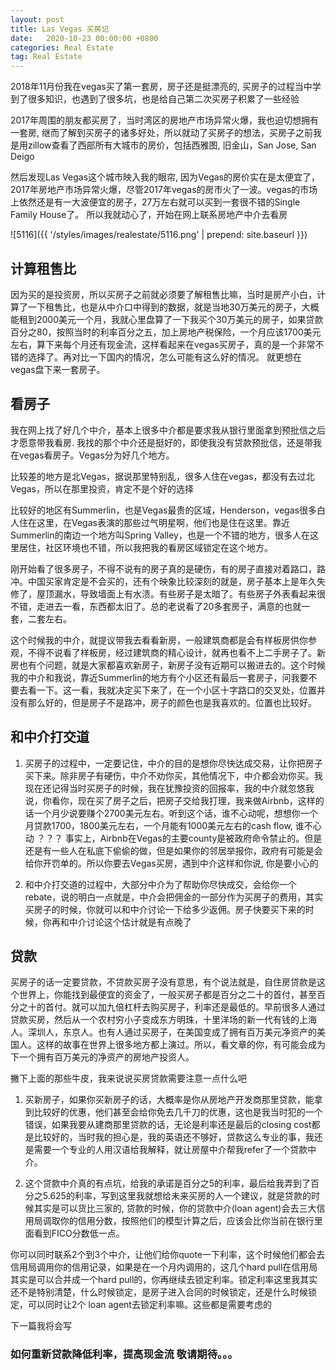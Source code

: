 ```yaml
---
layout: post
title: Las Vegas 买房记
date:   2020-10-23 00:00:00 +0800
categories: Real Estate
tag: Real Estate
---
```


2018年11月份我在vegas买了第一套房，房子还是挺漂亮的, 买房子的过程当中学到了很多知识，也遇到了很多坑，也是给自己第二次买房子积累了一些经验

2017年周围的朋友都买房了，当时湾区的房地产市场异常火爆，我也迫切想拥有一套房, 继而了解到买房子的诸多好处，所以就动了买房子的想法，买房子之前我是用zillow查看了西部所有大城市的房价，包括西雅图, 旧金山，San Jose, San Deigo 

然后发现Las Vegas这个城市映入我的眼帘, 因为Vegas的房价实在是太便宜了，2017年房地产市场异常火爆，尽管2017年vegas的房市火了一波。vegas的市场上依然还是有一大波便宜的房子，27万左右就可以买到一套很不错的Single Family House了。 所以我就动心了，开始在网上联系房地产中介去看房

![5116]({{ '/styles/images/realestate/5116.png' | prepend: site.baseurl }})  

## 计算租售比

因为买的是投资房，所以买房子之前就必须要了解租售比嘛，当时是房产小白，计算了一下租售比，也是从中介口中得到的数据，就是当地30万美元的房子，大概能租到2000美元一个月，我就心里盘算了一下我买个30万美元的房子，如果贷款百分之80，按照当时的利率百分之五，加上房地产税保险，一个月应该1700美元左右，算下来每个月还有现金流，这样看起来在vegas买房子，真的是一个非常不错的选择了。再对比一下国内的情况，怎么可能有这么好的情况。 就更想在vegas盘下来一套房子。

## 看房子

我在网上找了好几个中介，基本上很多中介都是要求我从银行里面拿到预批信之后才愿意带我看房. 我找的那个中介还是挺好的，即使我没有贷款预批信，还是带我在vegas看房子。Vegas分为好几个地方。

比较差的地方是北Vegas，据说那里特别乱，很多人住在vegas，都没有去过北Vegas，所以在那里投资，肯定不是个好的选择

比较好的地区有Summerlin，也是Vegas最贵的区域，Henderson，vegas很多白人住在这里，在Vegas表演的那些过气明星啊，他们也是住在这里。靠近Summerlin的南边一个地方叫Spring Valley，也是一个不错的地方，很多人在这里居住，社区环境也不错，所以我把我的看房区域锁定在这个地方。

刚开始看了很多房子，不得不说有的房子真的是硬伤，有的房子直接对着路口，路冲。中国买家肯定是不会买的，还有个映象比较深刻的就是，房子基本上是年久失修了，屋顶漏水，导致墙面上有水渍。有些房子是太暗了。有些房子外表看起来很不错，走进去一看，东西都太旧了。总的老说看了20多套房子，满意的也就一套，二套左右。

这个时候我的中介，就提议带我去看看新房，一般建筑商都是会有样板房供你参观，不得不说看了样板房，经过建筑商的精心设计，就再也看不上二手房子了。新房也有个问题，就是大家都喜欢新房子，新房子没有近期可以搬进去的。这个时候我的中介和我说，靠近Summerlin的地方有个小区还有最后一套房子，问我要不要去看一下。这一看，我就决定买下来了，在一个小区十字路口的交叉处，位置并没有那么好的，但是房子不是路冲，房子的颜色也是我喜欢的。位置也比较好。

## 和中介打交道

1. 买房子的过程中，一定要记住，中介的目的是想你尽快达成交易，让你把房子买下来。除非房子有硬伤，中介不劝你买，其他情况下，中介都会劝你买。我现在还记得当时买房子的时候，我在犹豫投资的回报率，我的中介就忽悠我说，你看你，现在买了房子之后，把房子交给我打理，我来做Airbnb，这样的话一个月少说要赚个2700美元左右。听到这个话，谁不心动呢，想想你一个月贷款1700，1800美元左右，一个月能有1000美元左右的cash flow, 谁不心动 ？？？ 事实上，Airbnb在Vegas的主要county是被政府命令禁止的。但是还是有一些人在私底下偷偷的做，但是如果你的邻居举报你，政府有可能是会给你开罚单的。所以你要去Vegas买房，遇到中介这样和你说, 你是要小心的

2. 和中介打交道的过程中，大部分中介为了帮助你尽快成交，会给你一个rebate，说的明白一点就是，中介会把佣金的一部分作为买房子的费用，其实买房子的时候，你就可以和中介讨论一下给多少返佣。房子快要买下来的时候，你再和中介讨论这个估计就是有点晚了

## 贷款

买房子的话一定要贷款，不贷款买房子没有意思，有个说法就是，自住房贷款是这个世界上，你能找到最便宜的资金了，一般买房子都是百分之二十的首付，甚至百分之十的首付。就可以加九倍杠杆去购买房子，利率还是最低的。早前很多人通过贷款买房，然后从一个农村穷小子变成东方明珠，十里洋场的新一代有钱的上海人。深圳人，东京人。也有人通过买房子，在美国变成了拥有百万美元净资产的美国人。这样的故事在世界上很多地方都上演过。所以，看文章的你，有可能会成为下一个拥有百万美元的净资产的房地产投资人。

撇下上面的那些牛皮，我来说说买房贷款需要注意一点什么吧

1. 买新房子，如果你买新房子的话，大概率是你从房地产开发商那里贷款，能拿到比较好的优惠，他们甚至会给你免去几千刀的优惠，这也是我当时犯的一个错误，如果我要从建商那里贷款的话，无论是利率还是最后的closing cost都是比较好的，当时我的担心是，我的英语还不够好，贷款这么专业的事，我还是需要一个专业的人用汉语给我解释，就让房屋中介帮我refer了一个贷款中介。

2. 这个贷款中介真的有点坑，给我的承诺是百分之5的利率，最后给我弄到了百分之5.625的利率，写到这里我就想给未来买房的人一个建议，就是贷款的时候其实是可以货比三家的, 贷款的时候，你的贷款中介(loan agent)会去三大信用局调取你的信用分数，按照他们的模型计算之后，应该会比你当前在银行里面看到FICO分数低一点。

你可以同时联系2个到3个中介，让他们给你quote一下利率，这个时候他们都会去信用局调用你的信用记录，如果是在一个月内调用的，这几个hard pull在信用局其实是可以合并成一个hard pull的，你再继续去锁定利率。锁定利率这里我其实还不是特别清楚，什么时候锁定，是房子进入合同的时候锁定，还是什么时候锁定，可以同时让2个 loan agent去锁定利率嘛。这些都是需要考虑的

下一篇我将会写 

### 如何重新贷款降低利率，提高现金流 敬请期待。。。



























    
                


